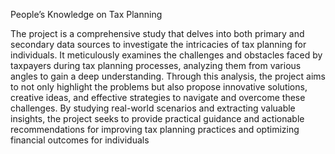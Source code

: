 People’s Knowledge on Tax Planning

The project is a comprehensive study that delves into both primary and secondary data sources to investigate the intricacies of tax planning for individuals. It meticulously examines the challenges and obstacles faced by taxpayers during tax planning processes, analyzing them from various angles to gain a deep understanding. Through this analysis, the project aims to not only highlight the problems but also propose innovative solutions, creative ideas, and effective strategies to navigate and overcome these challenges. By studying real-world scenarios and extracting valuable insights, the project seeks to provide practical guidance and actionable recommendations for improving tax planning practices and optimizing financial outcomes for individuals

